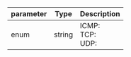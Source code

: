 | parameter | Type | Description |
| ----------- | ----------- |----------- |
| enum  |  string  | ICMP: <br/>TCP: <br/>UDP:    |